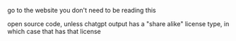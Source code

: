 go to the website you don't need to be reading this 

open source code, unless chatgpt output has a "share alike" license type, in which case that has that license 

